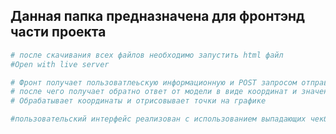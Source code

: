 ## Данная папка предназначена для фронтэнд части проекта



```python
# после скачивания всех файлов необходимо запустить html файл
#Open with live server
```


```python
# Фронт получает пользоватлеьскую информационную и POST запросом отправляет на бэк
# после чего получает обратно ответ от модели в виде координат и значения предикта 
# Обрабатывает координаты и отрисовывает точки на графике
```


```python
#пользовательский интерфейс реализован с использованием выпадающих чекбоксов
```
